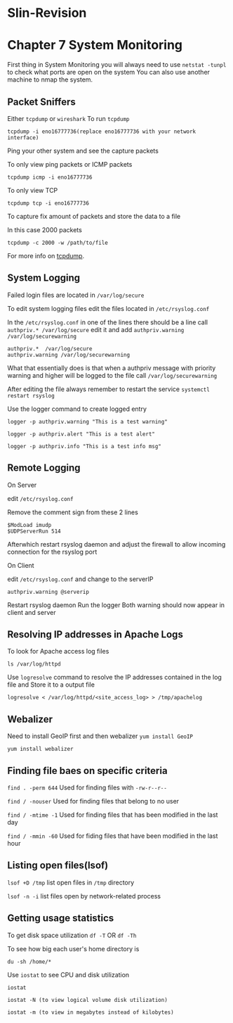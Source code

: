 # Slin-Revision
# Chapter 7 System Monitoring

First thing in System Monitoring you will always need to use `netstat -tunpl` to check what ports are open on the system
You can also use another machine to nmap the system.

## Packet Sniffers
Either `tcpdump` or `wireshark`
To run `tcpdump` 
```
tcpdump -i eno16777736(replace eno16777736 with your network interface)
```
Ping your other system and see the capture packets

To only view ping packets or ICMP packets
```
tcpdump icmp -i eno16777736
```
To only view TCP
```
tcpdump tcp -i eno16777736
```
To capture fix amount of packets and store the data to a file

In this case 2000 packets
```
tcpdump -c 2000 -w /path/to/file
```

For more info on [tcpdump](https://bencane.com/2014/10/13/quick-and-practical-reference-for-tcpdump/).

## System Logging
Failed login files are located in `/var/log/secure`

To edit system logging files edit the files located in `/etc/rsyslog.conf`

In the `/etc/rsyslog.conf` in one of the lines there should be a line call `authpriv.* /var/log/secure`
edit it and add `authpriv.warning /var/log/securewarning`

```
authpriv.*  /var/log/secure
authpriv.warning /var/log/securewarning
```
What that essentially does is that when a authpriv message with priority warning and higher will be logged to the file call `/var/log/securewarning`

After editing the file always remember to restart the service
`systemctl restart rsyslog`

Use the logger command to create logged entry
```
logger -p authpriv.warning "This is a test warning"
```
```
logger -p authpriv.alert "This is a test alert"
```
```
logger -p authpriv.info "This is a test info msg"
```

## Remote Logging

On Server

edit `/etc/rsyslog.conf`

Remove the comment sign from these 2 lines
```
$ModLoad imudp
$UDPServerRun 514
```

Afterwhich restart rsyslog daemon and adjust the firewall to allow incoming connection for the rsyslog port

On Client

edit `/etc/rsyslog.conf` and change to the serverIP
```
authpriv.warning @serverip
```
Restart rsyslog daemon
Run the logger
Both warning should now appear in client and server

## Resolving IP addresses in Apache Logs

To look for Apache access log files
```
ls /var/log/httpd
```
Use `logresolve` command to resolve the IP addresses contained in the log file and Store it to a output file
```
logresolve < /var/log/httpd/<site_access_log> > /tmp/apachelog
```

## Webalizer
Need to install GeoIP first and then webalizer
`yum install GeoIP`

`yum install webalizer`

## Finding file baes on specific criteria

`find . -perm 644` Used for finding files with `-rw-r--r--`

`find / -nouser` Used for finding files that belong  to no user

`find / -mtime -1` Used for finding files that has been modified in the last day

`find / -mmin -60` Used for fiding files that have been modified in the last hour

## Listing open files(lsof)

`lsof +D /tmp` list open files in `/tmp` directory

`lsof -n -i` list files open by network-related process

## Getting usage statistics
To get disk space utilization
`df -T`
OR
`df -Th`

To see how big each user's home directory is
```
du -sh /home/*
```
Use `iostat` to see CPU and disk utilization
```
iostat
```
```
iostat -N (to view logical volume disk utilization)
```
```
iostat -m (to view in megabytes instead of kilobytes)
```
